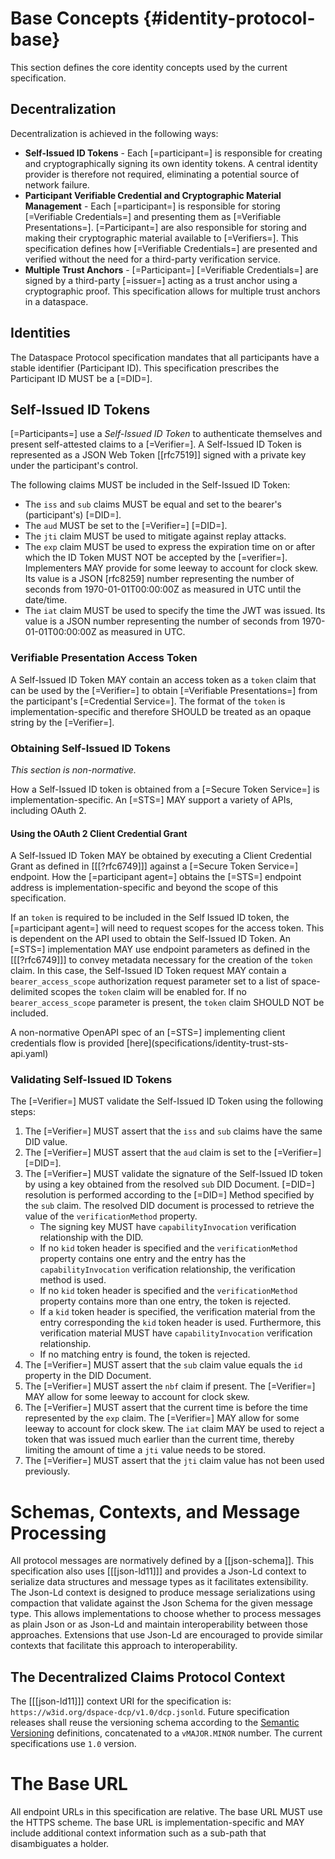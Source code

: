 # Base Concepts {#identity-protocol-base}

This section defines the core identity concepts used by the current specification.

## Decentralization

Decentralization is achieved in the following ways:

- **Self-Issued ID Tokens** - Each [=participant=] is responsible for creating and cryptographically signing its own
  identity tokens. A central identity provider is therefore not required, eliminating a potential source of network
  failure.
- **Participant Verifiable Credential and Cryptographic Material Management** - Each [=participant=] is responsible for
  storing [=Verifiable Credentials=] and presenting them as [=Verifiable Presentations=]. [=Participant=] are also
  responsible for storing and making their cryptographic material available to [=Verifiers=]. This specification defines
  how [=Verifiable Credentials=] are presented and verified without the need for a third-party verification service.
- **Multiple Trust Anchors** - [=Participant=] [=Verifiable Credentials=] are signed by a third-party [=issuer=] acting
  as a trust anchor using a cryptographic proof. This specification allows for multiple trust anchors in a dataspace.

## Identities

The Dataspace Protocol specification mandates that all participants have a stable identifier (Participant ID). This
specification prescribes the Participant ID MUST be a [=DID=].

## Self-Issued ID Tokens

[=Participants=] use a <dfn>Self-Issued ID Token</dfn> to authenticate themselves and present self-attested claims to a
[=Verifier=]. A Self-Issued ID Token is represented as a JSON Web Token [[rfc7519]] signed with a private key under the
participant's control.

The following claims MUST be included in the Self-Issued ID Token:

- The `iss` and `sub` claims MUST be equal and set to the bearer's (participant's) [=DID=].
- The `aud` MUST be set to the [=Verifier=] [=DID=].
- The `jti` claim MUST be used to mitigate against replay attacks.
- The `exp` claim MUST be used to express the expiration time on or after which the ID Token MUST NOT be accepted by the
  [=verifier=]. Implementers MAY provide for some leeway to account for clock skew. Its value is a JSON [rfc8259] number
  representing the number of seconds from 1970-01-01T00:00:00Z as measured in UTC until the date/time.
- The `iat` claim MUST be used to specify the time the JWT was issued. Its value is a JSON number representing the
  number of seconds from 1970-01-01T00:00:00Z as measured in UTC.

### Verifiable Presentation Access Token

A Self-Issued ID Token MAY contain an access token as a `token` claim that can be used by the [=Verifier=] to
obtain [=Verifiable Presentations=] from the participant's [=Credential Service=]. The format of the `token` is
implementation-specific and therefore SHOULD be treated as an opaque string by the [=Verifier=].

### Obtaining Self-Issued ID Tokens

_This section is non-normative._

How a Self-Issued ID token is obtained from a [=Secure Token Service=] is implementation-specific. An [=STS=] MAY
support a
variety of APIs, including OAuth 2.

#### Using the OAuth 2 Client Credential Grant

A Self-Issued ID Token MAY be obtained by executing a Client Credential Grant as defined in [[[?rfc6749]]]
against a [=Secure Token Service=] endpoint. How the [=participant agent=] obtains the [=STS=] endpoint address is
implementation-specific and beyond the scope of this specification.

If an `token` is required to be included in the Self Issued ID token, the [=participant agent=] will need to request
scopes for the access token. This is dependent on the API used to obtain the Self-Issued ID Token. An [=STS=]
implementation MAY use endpoint parameters as defined in the [[[?rfc6749]]] to convey metadata necessary for the
creation of the `token` claim. In this case, the Self-Issued ID Token request MAY contain a `bearer_access_scope`
authorization request parameter set to a list of space-delimited scopes the `token` claim will be enabled for. If no
`bearer_access_scope` parameter is present, the `token` claim SHOULD NOT be included.

<aside class="note">
A non-normative OpenAPI spec of an [=STS=] implementing client credentials flow is provided [here](specifications/identity-trust-sts-api.yaml)
</aside>

### Validating Self-Issued ID Tokens

The [=Verifier=] MUST validate the Self-Issued ID Token using the following steps:

1. The [=Verifier=] MUST assert that the `iss` and `sub` claims have the same DID value.
2. The [=Verifier=] MUST assert that the `aud` claim is set to the [=Verifier=] [=DID=].
3. The [=Verifier=] MUST validate the signature of the Self-Issued ID token by using a key obtained from the resolved
   `sub` DID Document. [=DID=] resolution is performed according to the [=DID=] Method specified by the `sub` claim. The
   resolved DID document is processed to retrieve the value of the `verificationMethod` property. 
   - The signing key MUST have `capabilityInvocation` verification relationship with the DID. 
   - If no `kid` token header is specified and the `verificationMethod` property contains one entry and the entry has the `capabilityInvocation` verification relationship, the verification method is used. 
   - If no `kid` token header is specified and the `verificationMethod` property contains more than one entry, the token is rejected. 
   - If a `kid` token header is specified, the verification material from the entry corresponding the `kid` token header is
   used. Furthermore, this verification material MUST have `capabilityInvocation` verification relationship. 
   - If no matching entry is found, the token is rejected.
4. The [=Verifier=] MUST assert that the `sub` claim value equals the `id` property in the DID Document.
5. The [=Verifier=] MUST assert the `nbf` claim if present. The [=Verifier=] MAY allow for some leeway to account for
   clock skew.
5. The [=Verifier=] MUST assert that the current time is before the time represented by the `exp` claim.
   The [=Verifier=] MAY allow for some leeway to account for clock skew. The `iat` claim MAY be used to reject a token
   that was issued much earlier than the current time, thereby limiting the amount of time a `jti` value needs to be
   stored.
6. The [=Verifier=] MUST assert that the `jti` claim value has not been used previously.

# Schemas, Contexts, and Message Processing

All protocol messages are normatively defined by a [[json-schema]]. This specification also uses [[[json-ld11]]] and
provides a Json-Ld context to serialize data structures and message types as it facilitates extensibility. The Json-Ld
context is designed to produce message serializations using compaction that validate against the Json Schema for the
given message type. This allows implementations to choose whether to process messages as plain Json or as Json-Ld and
maintain interoperability between those approaches. Extensions that use Json-Ld are encouraged to provide similar
contexts that facilitate this approach to interoperability.

## The Decentralized Claims Protocol Context

The [[[json-ld11]]] context URI for the specification is: `https://w3id.org/dspace-dcp/v1.0/dcp.jsonld`. Future
specification releases shall reuse the versioning schema according to the [Semantic Versioning](https://semver.org/) 
definitions, concatenated to a `vMAJOR.MINOR` number. The current specifications use `1.0` version.

# The Base URL

All endpoint URLs in this specification are relative. The base URL MUST use the HTTPS scheme. The base URL is
implementation-specific and MAY include additional context information such as a sub-path that disambiguates a holder.
